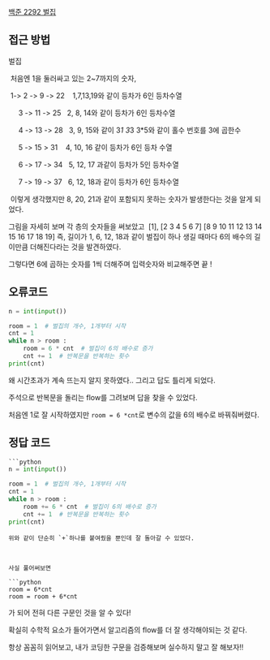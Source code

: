 [백준 2292 벌집](https://www.acmicpc.net/problem/2292)

## 접근 방법

벌집

 처음엔 1을 둘러싸고 있는 2~7까지의 숫자, 

 1-> 2 -> 9 -> 22    1,7,13,19와 같이 등차가 6인 등차수열

     3 -> 11 -> 25   2, 8, 14와 같이 등차가 6인 등차수열

     4 -> 13 -> 28   3, 9, 15와 같이 3*1 3*3 3*5와 같이 홀수 번호를 3에 곱한수

     5 -> 15 > 31    4, 10, 16 같이 등차가 6인 등차 수열

     6 -> 17 -> 34   5, 12, 17 과같이 등차가 5인 등차수열

     7 -> 19 -> 37   6, 12, 18과 같이 등차가 6인 등차수열

 이렇게 생각했지만 8, 20, 21과 같이 포함되지 못하는 숫자가 발생한다는 것을 알게 되었다.

그림을 자세히 보며 각 층의 숫자들을 써보았고  [1], [2 3 4 5 6 7] [8 9 10 11 12 13 14 15 16 17 18 19] 즉, 길이가 1, 6, 12, 18과 같이 벌집이 하나 생길 때마다 6의 배수의 길이만큼 더해진다라는 것을 발견하였다.

그렇다면  6에 곱하는 숫자를 1씩 더해주며 입력숫자와 비교해주면 끝 !

## 오류코드

```python
n = int(input())

room = 1  # 벌집의 개수, 1개부터 시작
cnt = 1
while n > room :
    room = 6 * cnt  # 벌집이 6의 배수로 증가
    cnt += 1  # 반복문을 반복하는 횟수
print(cnt)
```

 왜 시간초과가 계속 뜨는지 알지 못하였다.. 그리고 답도 틀리게 되었다.

주석으로 반복문을 돌리는 flow를 그려보며 답을 찾을 수 있었다.

처음엔 1로 잘 시작하였지만 `room = 6 *cnt`로 변수의 값을 6의 배수로 바꿔줘버렸다.

## 정답 코드

```python
```python
n = int(input())

room = 1  # 벌집의 개수, 1개부터 시작
cnt = 1
while n > room :
    room += 6 * cnt  # 벌집이 6의 배수로 증가
    cnt += 1  # 반복문을 반복하는 횟수
print(cnt)
```

```
위와 같이 단순히 `+`하나를 붙여줬을 뿐인데 잘 돌아갈 수 있었다.



사실 풀어써보면 

```python
room = 6*cnt
room = room + 6*cnt
```

가 되어 전혀 다른 구문인 것을 알 수 있다!

확실히 수학적 요소가 들어가면서 알고리즘의 flow를 더 잘 생각해야되는 것 같다.

항상 꼼꼼히 읽어보고, 내가 코딩한 구문을 검증해보며 실수하지 말고 잘 해보자!!
